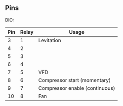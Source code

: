 ## Pins
DIO:

| Pin | Relay | Usage |
|-----|-------|-------|
| 3   | 1     | Levitation |
| 4   | 2     ||
| 5   | 3     ||
| 6   | 4     ||
| 7   | 5     | VFD |
| 8   | 6     | Compressor start (momentary) |
| 9   | 7     | Compressor enable (continuous) |
| 10  | 8     | Fan |
